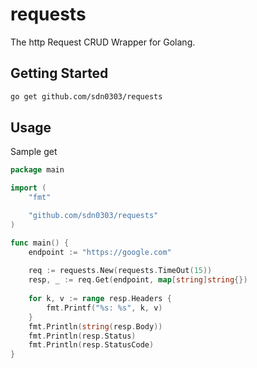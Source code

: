# requests
The http Request CRUD Wrapper for Golang.

## Getting Started
```bash
go get github.com/sdn0303/requests
```

## Usage
Sample get
```go
package main

import (
    "fmt"

    "github.com/sdn0303/requests"
)

func main() {
	endpoint := "https://google.com"
	
	req := requests.New(requests.TimeOut(15))
	resp, _ := req.Get(endpoint, map[string]string{})
	
	for k, v := range resp.Headers {
		fmt.Printf("%s: %s", k, v)
	}
	fmt.Println(string(resp.Body))
	fmt.Println(resp.Status)
	fmt.Println(resp.StatusCode)
}
```